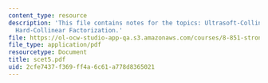 ```yaml
---
content_type: resource
description: 'This file contains notes for the topics: Ultrasoft-Collinear Factorization,
  Hard-Collinear Factorization.'
file: https://ol-ocw-studio-app-qa.s3.amazonaws.com/courses/8-851-strong-interactions-effective-field-theories-of-qcd-spring-2006/2cfe7437f369ff4a6c61a778d8365021_scet5.pdf
file_type: application/pdf
resourcetype: Document
title: scet5.pdf
uid: 2cfe7437-f369-ff4a-6c61-a778d8365021
---
```

